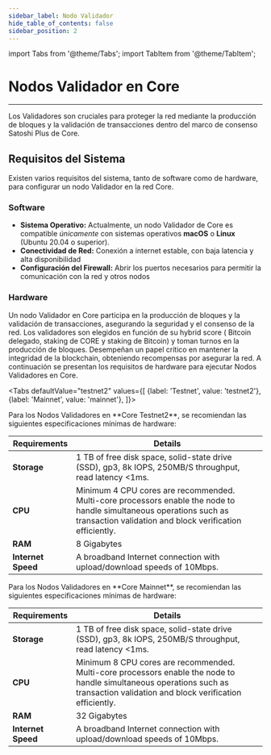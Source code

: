 ```yaml
---
sidebar_label: Nodo Validador
hide_table_of_contents: false
sidebar_position: 2
---
```


import Tabs from '@theme/Tabs';
import TabItem from '@theme/TabItem';

# Nodos Validador en Core

---

Los Validadores son cruciales para proteger la red mediante la producción de bloques y la validación de transacciones dentro del marco de consenso Satoshi Plus de Core.

## Requisitos del Sistema

Existen varios requisitos del sistema, tanto de software como de hardware, para configurar un nodo Validador en la red Core.

### Software

- **Sistema Operativo:** Actualmente, un nodo Validador de Core es compatible _únicamente_ con sistemas operativos **macOS** o **Linux** (Ubuntu 20.04 o superior).
- **Conectividad de Red:** Conexión a internet estable, con baja latencia y alta disponibilidad
- **Configuración del Firewall:** Abrir los puertos necesarios para permitir la comunicación con la red y otros nodos

### Hardware

Un nodo Validador en Core participa en la producción de bloques y la validación de transacciones, asegurando la seguridad y el consenso de la red. Los validadores son elegidos en función de su hybrid score ( Bitcoin delegado, staking de CORE y staking de Bitcoin) y toman turnos en la producción de bloques. Desempeñan un papel crítico en mantener la integridad de la blockchain, obteniendo recompensas por asegurar la red. A continuación se presentan los requisitos de hardware para ejecutar Nodos Validadores en Core.

<Tabs
defaultValue="testnet2"
values={[
{label: 'Testnet', value: 'testnet2'},
{label: 'Mainnet', value: 'mainnet'},
]}> 

<TabItem value="testnet2">
Para los Nodos Validadores en **Core Testnet2**, se recomiendan las siguientes especificaciones mínimas de hardware:

| Requirements   | Details                                                                                                 |  
|----------------|---------------------------------------------------------------------------------------------------------|
| **Storage**        | 1 TB of free disk space, solid-state drive (SSD), gp3, 8k IOPS, 250MB/S throughput, read latency \<1ms. |
| **CPU**            | Minimum 4 CPU cores are recommended. Multi-core processors enable the node to handle simultaneous operations such as transaction validation and block verification efficiently.                                                                                          |
| **RAM**            | 8 Gigabytes                                                                                             |
| **Internet Speed** | A broadband Internet connection with upload/download speeds of 10Mbps.                 |

  </TabItem>

  <TabItem value="mainnet">
Para los Nodos Validadores en **Core Mainnet**, se recomiendan las siguientes especificaciones mínimas de hardware:

| Requirements   | Details                                                                                                 |  
|----------------|---------------------------------------------------------------------------------------------------------|
| **Storage**        | 1 TB of free disk space, solid-state drive (SSD), gp3, 8k IOPS, 250MB/S throughput, read latency \<1ms. |
| **CPU**            | Minimum 8 CPU cores are recommended. Multi-core processors enable the node to handle simultaneous operations such as transaction validation and block verification efficiently.                                                                             |
| **RAM**            | 32 Gigabytes                                                                                            |
| **Internet Speed** | A broadband Internet connection with upload/download speeds of 10Mbps.                 |
  
  </TabItem>
</Tabs>





